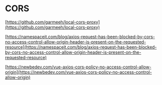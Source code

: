 # CORS

[https://github.com/garmeeh/local-cors-proxy](https://github.com/garmeeh/local-cors-proxy)

[https://namespaceit.com/blog/axios-request-has-been-blocked-by-cors-no-access-control-allow-origin-header-is-present-on-the-requested-resource](https://namespaceit.com/blog/axios-request-has-been-blocked-by-cors-no-access-control-allow-origin-header-is-present-on-the-requested-resource)

[https://newbedev.com/vue-axios-cors-policy-no-access-control-allow-origin](https://newbedev.com/vue-axios-cors-policy-no-access-control-allow-origin)

